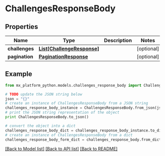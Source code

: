# ChallengesResponseBody


## Properties
Name | Type | Description | Notes
------------ | ------------- | ------------- | -------------
**challenges** | [**List[ChallengeResponse]**](ChallengeResponse.md) |  | [optional] 
**pagination** | [**PaginationResponse**](PaginationResponse.md) |  | [optional] 

## Example

```python
from mx_platform_python.models.challenges_response_body import ChallengesResponseBody

# TODO update the JSON string below
json = "{}"
# create an instance of ChallengesResponseBody from a JSON string
challenges_response_body_instance = ChallengesResponseBody.from_json(json)
# print the JSON string representation of the object
print ChallengesResponseBody.to_json()

# convert the object into a dict
challenges_response_body_dict = challenges_response_body_instance.to_dict()
# create an instance of ChallengesResponseBody from a dict
challenges_response_body_form_dict = challenges_response_body.from_dict(challenges_response_body_dict)
```
[[Back to Model list]](../README.md#documentation-for-models) [[Back to API list]](../README.md#documentation-for-api-endpoints) [[Back to README]](../README.md)


